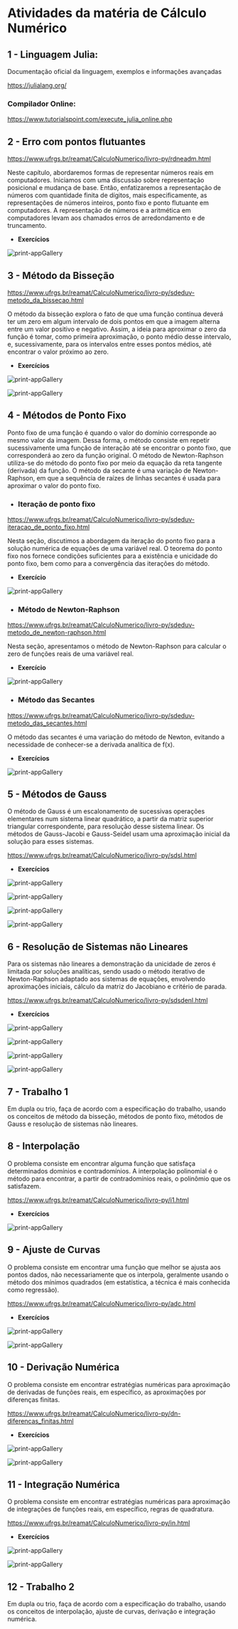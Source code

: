 # **Atividades da matéria de Cálculo Numérico**

## 1 - Linguagem Julia:

Documentação oficial da linguagem, exemplos e informações avançadas

https://julialang.org/

### Compilador Online:

https://www.tutorialspoint.com/execute_julia_online.php

## 2 - Erro com pontos flutuantes

https://www.ufrgs.br/reamat/CalculoNumerico/livro-py/rdneadm.html

Neste capítulo, abordaremos formas de representar números reais em computadores. Iniciamos com uma discussão sobre representação posicional e mudança de base. Então, enfatizaremos a representação de números com quantidade finita de dígitos, mais especificamente, as representações de números inteiros, ponto fixo e ponto flutuante em computadores.
A representação de números e a aritmética em computadores levam aos chamados erros de arredondamento e de truncamento.

+ **Exercícios**

![print-appGallery](https://github.com/Junior0liveir4/cnum/blob/main/Exerc%C3%ADcios/pontos%20flutuantes.PNG)

## 3 - Método da Bisseção

https://www.ufrgs.br/reamat/CalculoNumerico/livro-py/sdeduv-metodo_da_bissecao.html

O método da bisseção explora o fato de que uma função contínua deverá ter um zero em algum intervalo de dois pontos em que a imagem alterna entre um valor positivo e negativo. Assim, a ideia para aproximar o zero da função é tomar, como primeira aproximação, o ponto médio desse intervalo, e, sucessivamente, para os intervalos entre esses pontos médios, até encontrar o valor próximo ao zero.

+ **Exercícios**

![print-appGallery](https://github.com/Junior0liveir4/cnum/blob/main/Exerc%C3%ADcios/bissection1.PNG)

![print-appGallery](https://github.com/Junior0liveir4/cnum/blob/main/Exerc%C3%ADcios/bissection2.PNG)

## 4 - Métodos de Ponto Fixo

Ponto fixo de uma função é quando o valor do domínio corresponde ao mesmo valor da imagem. Dessa forma, o método consiste em repetir sucessivamente uma função de interação até se encontrar o ponto fixo, que corresponderá ao zero da função original. O método de Newton-Raphson utiliza-se do método do ponto fixo por meio da equação da reta tangente (derivada) da função. O método da secante é uma variação de Newton-Raphson, em que a sequência de raízes de linhas secantes é usada para aproximar o valor do ponto fixo.

+ ### Iteração de ponto fixo

https://www.ufrgs.br/reamat/CalculoNumerico/livro-py/sdeduv-iteracao_de_ponto_fixo.html

Nesta seção, discutimos a abordagem da iteração do ponto fixo para a solução numérica de equações de uma variável real. O teorema do ponto fixo nos fornece condições suficientes para a existência e unicidade do ponto fixo, bem como para a convergência das iterações do método.

+ **Exercício**

![print-appGallery](https://github.com/Junior0liveir4/cnum/blob/main/Exerc%C3%ADcios/ponto%20fixo.PNG)

+ ### Método de Newton-Raphson

https://www.ufrgs.br/reamat/CalculoNumerico/livro-py/sdeduv-metodo_de_newton-raphson.html

Nesta seção, apresentamos o método de Newton-Raphson para calcular o zero de funções reais de uma variável real.

+ **Exercício**

![print-appGallery](https://github.com/Junior0liveir4/cnum/blob/main/Exerc%C3%ADcios/newton-raphson.PNG)

+ ### Método das Secantes

https://www.ufrgs.br/reamat/CalculoNumerico/livro-py/sdeduv-metodo_das_secantes.html

O método das secantes é uma variação do método de Newton, evitando a necessidade de conhecer-se a derivada analítica de f(x).

+ **Exercícios**

![print-appGallery](https://github.com/Junior0liveir4/cnum/blob/main/Exerc%C3%ADcios/secantes.PNG)

## 5 - Métodos de Gauss

O método de Gauss é um escalonamento de sucessivas operações elementares num sistema linear quadrático, a partir da matriz superior triangular correspondente, para resolução desse sistema linear. Os métodos de Gauss-Jacobi e Gauss-Seidel usam uma aproximação inicial da solução para esses sistemas.

https://www.ufrgs.br/reamat/CalculoNumerico/livro-py/sdsl.html

+ **Exercícios**

![print-appGallery](https://github.com/Junior0liveir4/cnum/blob/main/Exerc%C3%ADcios/4.7.2.png)

![print-appGallery](https://github.com/Junior0liveir4/cnum/blob/main/Exerc%C3%ADcios/4.7.5.png)

![print-appGallery](https://github.com/Junior0liveir4/cnum/blob/main/Exerc%C3%ADcios/4.9.1.png)

![print-appGallery](https://github.com/Junior0liveir4/cnum/blob/main/Exerc%C3%ADcios/4.9.2.png)

## 6 - Resolução de Sistemas não Lineares

Para os sistemas não lineares a demonstração da unicidade de zeros é limitada por soluções analíticas, sendo usado o método iterativo de Newton-Raphson adaptado aos sistemas de equações, envolvendo aproximações iniciais, cálculo da matriz do Jacobiano e critério de parada.

https://www.ufrgs.br/reamat/CalculoNumerico/livro-py/sdsdenl.html

+ **Exercícios**

![print-appGallery](https://github.com/Junior0liveir4/cnum/blob/main/Exerc%C3%ADcios/5.1.2.png)

![print-appGallery](https://github.com/Junior0liveir4/cnum/blob/main/Exerc%C3%ADcios/5.1.5.png)

![print-appGallery](https://github.com/Junior0liveir4/cnum/blob/main/Exerc%C3%ADcios/5.1.10.png)

![print-appGallery](https://github.com/Junior0liveir4/cnum/blob/main/Exerc%C3%ADcios/5.1.12.png)

## 7 - Trabalho 1

Em dupla ou trio, faça de acordo com a especificação do trabalho, usando os conceitos de método da bisseção, métodos de ponto fixo, métodos de Gauss e resolução de sistemas não lineares.

## 8 - Interpolação

O problema consiste em encontrar alguma função que satisfaça determinados domínios e contradomínios. A interpolação polinomial é o método para encontrar, a partir de contradomínios reais, o polinômio que os satisfazem.

https://www.ufrgs.br/reamat/CalculoNumerico/livro-py/i1.html

+ **Exercícios**

![print-appGallery](https://github.com/Junior0liveir4/cnum/blob/main/Exerc%C3%ADcios/interpolacao.PNG)

## 9 - Ajuste de Curvas

O problema consiste em encontrar uma função que melhor se ajusta aos pontos dados, não necessariamente que os interpola, geralmente usando o método dos mínimos quadrados (em estatística, a técnica é mais conhecida como regressão).

https://www.ufrgs.br/reamat/CalculoNumerico/livro-py/adc.html

+ **Exercícios**

![print-appGallery](https://github.com/Junior0liveir4/cnum/blob/main/Exerc%C3%ADcios/ajuste%20de%20curvas%20-%201.PNG)

![print-appGallery](https://github.com/Junior0liveir4/cnum/blob/main/Exerc%C3%ADcios/ajuste%20de%20curvas%20-%202.PNG)

## 10 - Derivação Numérica

O problema consiste em encontrar estratégias numéricas para aproximação de derivadas de funções reais, em específico, as aproximações por diferenças finitas.

https://www.ufrgs.br/reamat/CalculoNumerico/livro-py/dn-diferencas_finitas.html

+ **Exercícios**

![print-appGallery](https://github.com/Junior0liveir4/cnum/blob/main/Exerc%C3%ADcios/8.1.1.png)

![print-appGallery](https://github.com/Junior0liveir4/cnum/blob/main/Exerc%C3%ADcios/8.1.4.png)

## 11 - Integração Numérica

O problema consiste em encontrar estratégias numéricas para aproximação de integrações de funções reais, em específico, regras de quadratura.

https://www.ufrgs.br/reamat/CalculoNumerico/livro-py/in.html

+ **Exercícios**

![print-appGallery](https://github.com/Junior0liveir4/cnum/blob/main/Exerc%C3%ADcios/9.2.1.png)

![print-appGallery](https://github.com/Junior0liveir4/cnum/blob/main/Exerc%C3%ADcios/9.2.3.png)

## 12 - Trabalho 2

Em dupla ou trio, faça de acordo com a especificação do trabalho, usando os conceitos de interpolação, ajuste de curvas, derivação e integração numérica.

